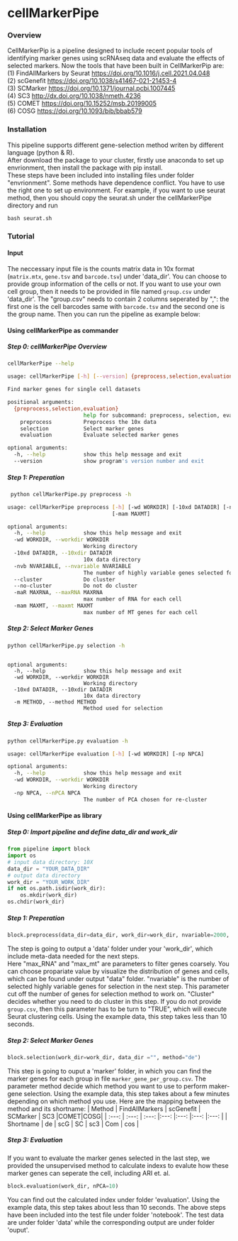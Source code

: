 # cellMarkerPipe

### Overview
CellMarkerPip is a pipeline designed to include recent popular tools of identifying marker genes using scRNAseq data and evaluate the effects of selected markers. Now the tools that have been built in CellMarkerPip are:  
(1) FindAllMarkers by Seurat https://doi.org/10.1016/j.cell.2021.04.048  
(2) scGenefit https://doi.org/10.1038/s41467-021-21453-4  
(3) SCMarker https://doi.org/10.1371/journal.pcbi.1007445  
(4) SC3 http://dx.doi.org/10.1038/nmeth.4236  
(5) COMET https://doi.org/10.15252/msb.20199005  
(6) COSG https://doi.org/10.1093/bib/bbab579  

### Installation
This pipeline supports different gene-selection method writen by different language (python & R).  
After download the package to your cluster, firstly use anaconda to set up envrionment, then install the package with pip install.  
These steps have been included into installing files under folder "envrionment". Some methods have dependence conflict. You have to use the right one to set up environment.
For example, if you want to use seurat method, then you should copy the seurat.sh under the cellMarkerPipe directory and run
``` shell
bash seurat.sh
```

### Tutorial
#### Input
The neccessary input file is the counts matrix data in 10x format (`matrix.mtx`, `gene.tsv` and `barcode.tsv`) under 'data_dir'. You can choose to provide group information of the cells or not. If you want to use your own cell group, then it needs to be provided in file named `group.csv` under 'data_dir'. The "group.csv" needs to contain 2 columns seperated by ",": the first one is the cell barcodes same with `barcode.tsv` and the second one is the group name. Then you can run the pipeline as example below:

#### Using cellMarkerPipe as commander
##### Step 0: cellMarkerPipe Overview
``` bash
cellMarkerPipe --help
```
```bash
usage: cellMarkerPipe [-h] [--version] {preprocess,selection,evaluation} ...

Find marker genes for single cell datasets

positional arguments:
  {preprocess,selection,evaluation}
                        help for subcommand: preprocess, selection, evaluation
    preprocess          Preprocess the 10x data
    selection           Select marker genes
    evaluation          Evaluate selected marker genes

optional arguments:
  -h, --help            show this help message and exit
  --version             show program's version number and exit
```
##### Step 1: Preperation
``` bash
 python cellMarkerPipe.py preprocess -h
```
``` bash
usage: cellMarkerPipe preprocess [-h] [-wd WORKDIR] [-10xd DATADIR] [-nvb NVARIABLE] [--cluster] [--no-cluster] [-maR MAXRNA]
                                 [-mam MAXMT]

optional arguments:
  -h, --help            show this help message and exit
  -wd WORKDIR, --workdir WORKDIR
                        Working directory
  -10xd DATADIR, --10xdir DATADIR
                        10x data directory
  -nvb NVARIABLE, --nvariable NVARIABLE
                        The number of highly variable genes selected for later selection
  --cluster             Do cluster
  --no-cluster          Do not do cluster
  -maR MAXRNA, --maxRNA MAXRNA
                        max number of RNA for each cell
  -mam MAXMT, --maxmt MAXMT
                        max number of MT genes for each cell
```
##### Step 2: Select Marker Genes
``` bash
python cellMarkerPipe.py selection -h
```
``` basusage: cellMarkerPipe selection [-h] [-wd WORKDIR] [-10xd DATADIR] [-m METHOD]

optional arguments:
  -h, --help            show this help message and exit
  -wd WORKDIR, --workdir WORKDIR
                        Working directory
  -10xd DATADIR, --10xdir DATADIR
                        10x data directory
  -m METHOD, --method METHOD
                        Method used for selection

```
##### Step 3: Evaluation
```bash
python cellMarkerPipe.py evaluation -h
```
```bash
usage: cellMarkerPipe evaluation [-h] [-wd WORKDIR] [-np NPCA]

optional arguments:
  -h, --help            show this help message and exit
  -wd WORKDIR, --workdir WORKDIR
                        Working directory
  -np NPCA, --nPCA NPCA
                        The number of PCA chosen for re-cluster
```
#### Using cellMarkerPipe as library

##### Step 0: Import pipeline and define data_dir and work_dir
``` python
from pipeline import block
import os
# input data directory: 10X
data_dir = "YOUR_DATA_DIR"
# output data directory
work_dir = "YOUR_WORK_DIR"
if not os.path.isdir(work_dir):
    os.mkdir(work_dir)
os.chdir(work_dir)
```
##### Step 1: Preperation
``` python
block.preprocess(data_dir=data_dir, work_dir=work_dir, nvariable=2000, Cluster=False, max_RNA = 2500, max_mt = 5)
```
The step is going to output a 'data' folder under your 'work_dir', which include meta-data needed for the next steps.  
Here "max_RNA" and "max_mt" are parameters to filter genes coarsely. You can choose propariate value by visualize the distribution of genes and cells, which can be found under output "data" folder. "nvariable" is the number of selected highly variable genes for selection in the next step. This parameter cut off the number of genes for selection method to work on. "Cluster" decides whether you need to do cluster in this step. If you do not provide `group.csv`, then this parameter has to be turn to "TRUE", which will execute Seurat clustering cells. Using the example data, this step takes less than 10 seconds. 

##### Step 2: Select Marker Genes
``` python
block.selection(work_dir=work_dir, data_dir ="", method="de")
```
This step is going to ouput a 'marker' folder, in which you can find the marker genes for each group in file `marker_gene_per_group.csv`.
The parameter method decide which method you want to use to perform maker-gene selection. Using the example data, this step takes about a few minutes depending on which method you use.
Here are the mapping between the method and its shortname:
| Method | FindAllMarkers    | scGenefit    | SCMarker | SC3 |COMET|COSG|
| :---:   | :---: | :---: |:---: |:---: |:---: |:---: |
| Shortname | de   | scG   | SC | sc3 | Com | cos | 
 
##### Step 3: Evaluation
If you want to evaluate the marker genes selected in the last step, we provided the unsupervised method to calculate indexs to evalute how these marker genes can seperate the cell, including ARI et. al. 
``` python
block.evaluation(work_dir, nPCA=10)
```
You can find out the calculated index under folder 'evaluation'.  Using the example data, this step takes about less than 10 seconds. 
The above steps have been included into the test file under folder 'notebook'. The test data are under folder 'data' while the corresponding output are under folder 'ouput'.
